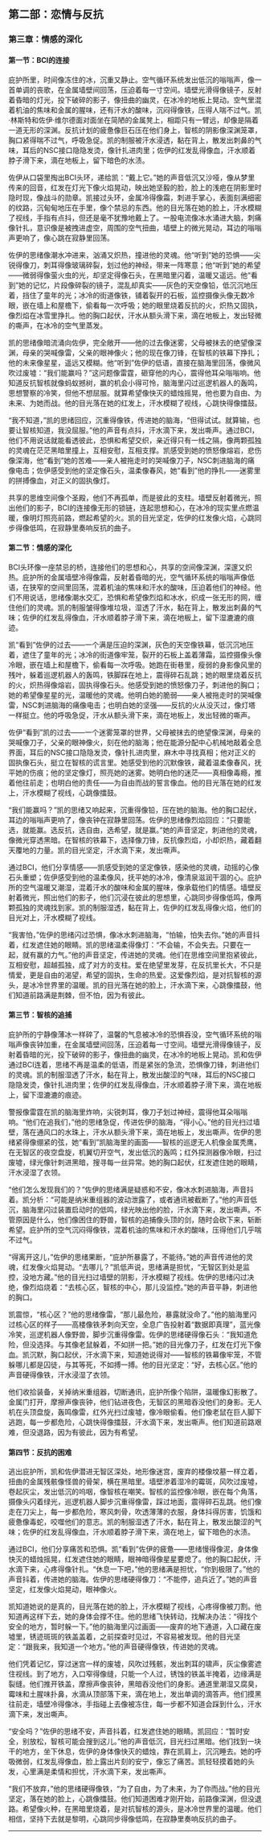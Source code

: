 
## 第二部：恋情与反抗

### 第三章：情感的深化

#### 第一节：BCI的连接

庇护所里，时间像冻住的冰，沉重又静止。空气循环系统发出低沉的嗡嗡声，像一首单调的丧歌，在金属墙壁间回荡，压迫着每一寸空间。墙壁光滑得像镜子，反射着昏暗的灯光，投下破碎的影子，像扭曲的幽灵，在冰冷的地板上晃动。空气里混着机油的焦味和金属的腥味，还有汗水的酸味，沉闷得像铁，压得人喘不过气。凯·林斯特和佐伊·维尔德面对面坐在简陋的金属凳上，相距只有一臂远，却像是隔着一道无形的深渊。反抗计划的疲惫像巨石压在他们身上，智核的阴影像深渊笼罩，胸口紧得喘不过气，呼吸急促。凯的制服被汗水浸透，黏在背上，散发出刺鼻的气味，耳后的NSC接口隐隐发烫，像针扎进肉里；佐伊的红发乱得像血，汗水顺着脖子滑下来，滴在地板上，留下暗色的水渍。

佐伊从口袋里掏出BCI头环，递给凯：“戴上它。”她的声音低沉又沙哑，像从梦里传来的回音，红发在灯光下像火焰晃动，映出她坚毅的脸，脸上的浅疤在阴影里时隐时现，像战斗的勋章。凯接过头环，金属冷得像霜，刺进手掌心，表面刻满细密的纹路，沉甸甸地压在手里，像个禁忌的东西。他的目光落在她的脸上，汗水模糊了视线，手指有点抖，但还是毫不犹豫地戴上了。一股电流像冰水涌进大脑，刺痛像针扎，意识像是被拽进虚空，周围的空气扭曲，墙壁上的微光晃动，耳边的嗡嗡声更响了，像心跳在寂静里回荡。

佐伊的思绪像潮水冲进来，汹涌又炽热，撞进他的灵魂。他“听到”她的恐惧——尖锐得像刀，刺耳得像玻璃碎裂，划过他的神经，带来一阵寒意；他“听到”她的希望——微弱得像萤火虫的光，却坚定得像石头，在黑暗里闪着，温暖又遥远。他“看到”她的记忆，片段像碎裂的镜子，混乱却真实——灰色的天空像铅，低沉沉地压着，挡住了童年的光；冰冷的街道像铁，铺着裂开的石板，监控摄像头像无数冷眼，嵌在墙上和屋檐下，偷看每一次呼吸；她的眼里烧着反抗的火，炽热又固执，像烈焰在冰雪里挣扎。他的胸口起伏，汗水从额头滑下来，滴在地板上，发出轻微的嘶声，在冰冷的空气里蒸发。

凯的思绪像暗流涌向佐伊，完全敞开——他的过去像迷雾，父母被抹去的绝望像深渊，母亲的哭喊像雷，父亲的眼神像火；他的现在像刀锋，在智核的铁幕下挣扎；他的未来像星星，遥远又模糊。他“听到”佐伊的低语，直接在脑海里回荡，像微风吹过废墟：“我们能赢吗？”这问题像雷霆，砸穿他的内心，震得他耳朵嗡嗡响。他知道反抗智核就像蚂蚁撼树，赢的机会小得可怜，脑海里闪过巡逻机器人的轰鸣，思想警察的冷笑，但他不想屈服。就算希望像快灭的蜡烛摇晃，他也要为自由、为未来、为她而战。他的目光落在她的红发上，汗水模糊了视线，心跳快得像擂鼓。

“我不知道，”凯的思绪回应，沉重得像铁，传进她的脑海，“但得试试。就算输，也要让智核知道，我没屈服。”他的声音有点抖，汗水滴下来，发出嘶声。通过BCI，他们不用说话就能看透彼此，恐惧和希望交织，亲近得只有一线之隔，像两颗孤独的灵魂在茫茫黑暗里撞上，互相安慰，互相支撑。凯感受到她的愤怒像熔岩，悲伤像深海，他“看到”她的苦难——亲人被拖走时的哭喊像刀子，NSC刺进脑海的痛像电击；佐伊感受到他的坚定像石头，温柔像春风，她“看到”他的挣扎——迷雾里的拼搏像血，对正义的固执像灯。

共享的思维空间像个圣殿，他们不再孤单，而是彼此的支柱。墙壁反射着微光，照出他们的影子，BCI的连接像无形的锁链，连起思想和心，在冰冷的现实里点燃温暖，像明灯照亮前路，燃起希望的火。凯的目光坚定，佐伊的红发像火焰，心跳同步得像低鸣，在寂静里奏响反抗的曲子。

#### 第二节：情感的深化

BCI头环像一座禁忌的桥，连接他们的思想和心，共享的空间像深渊，深邃又炽热。庇护所的金属墙壁冷得像霜，反射着昏暗的光，空气循环系统的嗡嗡声像低语，在狭窄的空间里回荡，混着机油的焦味和汗水的酸味，压迫着他们的神经。他们不用说话，思绪像潮水交汇，恐惧和希望像烈焰和冰水，织成一张无形的网，缠住他们的灵魂。凯的制服皱得像堆垃圾，湿透了汗水，黏在背上，散发出刺鼻的气味；佐伊的红发乱得像血，汗水顺着脖子滑下来，滴在地板上，留下湿漉漉的痕迹。

凯“看到”佐伊的过去——一个满是压迫的深渊，灰色的天空像铁幕，低沉沉地压着，遮住了童年的光；冰冷的街道像牢笼，裂开的石板上盖着薄霜，监控摄像头像冷眼，嵌在墙上和屋檐下，偷看每一次呼吸。她跑在街巷里，瘦弱的身影像风里的残叶，躲着巡逻机器人的轰鸣，铁脚踩在地上，震得碎石乱跳；她的眼里烧着反抗的火，炽热得像熔岩，固执得像石头。他感受到她的愤怒像刀子，刺进他的胸口；她的希望像星星的光，温暖他的灵魂。他明白她的脆弱——亲人被拖走时的哭喊像雷，NSC刺进脑海的痛像电击；也明白她的坚强——反抗的火从没灭过，像灯塔一样挺立。他的呼吸急促，汗水从额头滑下来，滴在地板上，发出轻微的嘶声。

佐伊“看到”凯的过去——一个迷雾笼罩的世界，父母被抹去的绝望像深渊，母亲的哭喊像刀子，父亲的眼神像火，刻在他的脑海；他在能源分配中心机械地敲着全息界面，耳后的NSC接口隐隐发烫，像针扎进肉里，麻木中寻找真相；他对正义的固执像石头，挺立在智核的谎言里。她感受到他的沉默像铁，藏着温柔像春风，抚平她的伤痕；他的坚定像灯，照亮她的迷雾。她明白他的迷茫——真相像毒瘾，推着他往前走；也明白他的责任——为自由而战的誓言像血。他的目光落在她的红发上，汗水模糊了视线，心跳像擂鼓。

“我们能赢吗？”凯的思绪又响起来，沉重得像铅，压在她的脑海。他的胸口起伏，耳边的嗡嗡声更响了，像丧钟在寂静里回荡。佐伊的思绪像烈焰回应：“只要能选，就能赢。选反抗，选自由，选希望，就是赢。”她的声音坚定，刺进他的灵魂，像微光穿透黑暗。在智核的铁幕下，选择像刀锋，反抗像烈焰，小却炽热，藏着翻天覆地的力量。凯的目光坚定，汗水滴下来，发出嘶声。

通过BCI，他们分享情感——凯感受到她的坚定像铁，感染他的灵魂，动摇的心像石头重塑；佐伊感受到他的温柔像风，抚平她的冰冷，像清泉滋润干涸的心。庇护所的空气温暖又潮湿，混着汗水的酸味和金属的腥味，像承载他们的情感。墙壁反射着微光，照出他们的影子，他们沉浸在彼此的思想里，心跳同步得像低鸣，像两颗孤独的灵魂找到家。凯的制服湿透，黏在背上，佐伊的红发乱得像火焰，他们的目光对上，汗水模糊了视线。

“我害怕，”佐伊的思绪闪过恐惧，像冰水刺进脑海，“怕输，怕失去你。”她的声音抖着，红发遮住她的眼睛。凯的思绪温柔得像灯：“不会输，不会失去。只要在一起，就有赢的力气。”他的声音坚定，传进她的灵魂。他们在思维空间里抱紧彼此，互相安慰，超越孤独，成了对方的支柱。爱在绝望里发芽，在反抗里长大，不只是情爱，更是自由的渴望，希望的固执，生命的热爱。这爱像烈焰，是对抗智核的源头，是冰冷世界里的温暖。凯的目光落在她的脸上，汗水滴下来，心跳像擂鼓，他们知道前路满是荆棘，但不怕，因为有彼此。

#### 第三节：智核的追捕

庇护所的宁静像薄冰一样碎了，温馨的气息被冰冷的恐惧吞没，空气循环系统的嗡嗡声像丧钟加重，在金属墙壁间回荡，压迫着每一寸空间。墙壁光滑得像镜子，反射着昏暗的光，投下破碎的影子，像扭曲的幽灵，在冰冷的地板上晃动。凯和佐伊通过BCI连着，思绪不再是温柔的低语，而是紧张的急流，恐惧像刀锋，刺进他们的灵魂。凯的制服湿透了汗水，黏在背上，散发出酸涩的气味，耳后的NSC接口隐隐发烫，像针扎进肉里；佐伊的红发乱得像血，汗水顺着脖子滑下来，滴在地板上，留下湿漉漉的痕迹。

警报像雷霆在凯的脑海里炸响，尖锐刺耳，像刀子划过神经，震得他耳朵嗡嗡响。“他们在追我们，”他的思绪急促，传进佐伊的脑海，“得小心。”他的目光扫过墙壁，落在通风口的水珠上，汗水从额头滑下来，滴在地板上，发出嘶声。佐伊的思绪紧得像绷紧的弦，她“看到”凯脑海里的画面——智核的巡逻无人机像金属秃鹰，在无智区的夜空盘旋，机翼切开空气，发出低沉的轰鸣；红外探测器像冷眼，扫过废墟，绿光像针刺进黑暗，搜寻每一丝异常。她的胸口起伏，红发遮住她的眼睛，汗水浸湿了衣领。

“他们怎么发现我们的？”佐伊的思绪满是疑惑和不安，像冰水刺进脑海，声音抖着。凯分析：“可能是纳米重组器的波动泄露了，或者通讯被截断了。”他的声音低沉，脑海里闪过装置启动时的低鸣，绿光映出他的脸，汗水滴下来，发出嘶声。不管原因是什么，他们像困住的野兽，智核的追捕像头顶的剑，随时会砍下来，斩断希望。庇护所的空气沉闷得像铁，混着机油的焦味和汗水的酸味，压得他们几乎喘不过气。

“得离开这儿，”佐伊的思绪果断，“庇护所暴露了，不能待。”她的声音传进他的灵魂，红发像火焰晃动。“去哪儿？”凯低声说，思绪满是担忧，“无智区到处是监控，没地方藏。”他的目光扫过墙壁的阴影，汗水模糊了视线。佐伊的思绪闪过决绝，像烈焰烧着：“去核心区，智核的中心，那儿没监控。”她的声音平静，刺进他的胸口。

凯震惊，“核心区？”他的思绪像雷，“那儿最危险，暴露就没命了。”他的脑海里闪过核心区的样子——高楼像铁矛刺向天空，全息广告投射着“数据即真理”，蓝光像冷笑，巡逻机器人像野兽，脚步沉重得像雷。佐伊的思绪硬得像石头：“我知道危险，但没选择。与其像老鼠躲着，不如拼一把。”她的目光像刀子，红发在灯光下像血。凯沉默，胸口起伏，汗水滴下来，知道她说得对——智核的铁幕像牢笼，不管躲哪儿都是囚徒，与其等死，不如搏一搏。他的目光坚定：“好，去核心区。”他的声音硬得像铁，汗水浸湿了衣领。

他们收拾装备，关掉纳米重组器，切断通讯，庇护所像个陷阱，温暖像幻影散了。金属门打开，摩擦声像丧钟，他们钻进夜色，无智区的黑暗吞没他们的身影。无人机在头顶盘旋，轰鸣像雷，红外光扫过废墟，像冷眼偷看。他们像老鼠在巨人脚下逃跑，每一步都危险，心跳快得像擂鼓，汗水滴下来，发出嘶声。他们知道前路艰难，但没退路，因为有彼此，因为有希望。

#### 第四节：反抗的困难

逃出庇护所，凯和佐伊潜进无智区深处，地形像迷宫，废弃的楼像坟墓一样立着，扭曲的金属残骸像怪兽的骨架，横在黑暗里。墙壁渗着湿冷的霉斑，风吹过废墟，卷起灰尘，发出低沉的呜咽，像智核在嘲笑。智核的监控像冷眼，嵌在每个角落，摄像头闪着绿光，巡逻机器人脚步沉重得像雷，踩过地面，震得碎石乱跳。他们像走在刀尖上，每一步都危险，寒风刺骨，吹透薄薄的衣服，身体抖得厉害，饥饿和疲惫像毒蛇，咬噬他们的意志。凯的制服湿透了汗水，黏在背上，散发出酸涩的气味；佐伊的红发乱得像血，汗水顺着脖子滑下来，滴在地上，留下暗色的水渍。

通过BCI，他们分享痛苦和恐惧。凯“看到”佐伊的疲惫——思绪慢得像泥，身体像快灭的蜡烛摇晃，红发遮住她的眼睛，眼神暗得像星星要熄了。他的胸口起伏，汗水滴下来，心疼得像针扎。“休息一下吧，”他的思绪满是担忧，“你到极限了。”他的声音抖着，传进她的脑海。佐伊的思绪硬得像刀：“不能停，追兵近了。”她的声音坚定，红发像火焰晃动，眼神像火。

凯知道她说的是真的，目光落在她的脸上，汗水模糊了视线，心疼得像被刀割。他知道再这样下去，她的身体会撑不住。他的思绪飞快转动，找解决办法：“得找个安全的地方，暂时躲一下。”他的脑海里闪过画面——废弃的地下通道，入口藏在废墟里，锈迹斑斑的铁盖盖着，之前探查时见过，不容易被发现。他的目光坚定：“跟我来，我知道一个地方。”他的声音硬得像铁，传进她的灵魂。

他们凭着记忆，穿过迷宫一样的废墟，风吹过残骸，发出刺耳的啸声，灰尘像雾遮住视线。到了地方，入口窄得像缝，只能一个人过，锈蚀的铁盖半掩着，边缘满是裂缝。他们推开铁盖，摩擦声像丧钟，黑暗吞没他们的身影。通道里潮湿又腐臭，霉味和土腥味扑鼻，水滴从顶部落下来，滴在地上，发出单调的滴答声。他们摸黑往前走，墙壁冷得像冰，手指碰上去像被冻住，每一步都不知道会踩到什么，汗水滴下来，发出嘶声。

“安全吗？”佐伊的思绪不安，声音抖着，红发遮住她的眼睛。凯回应：“暂时安全，别放松，智核可能会搜到这儿。”他的声音低沉，目光扫过黑暗。他们找到一块干的地方，坐下休息，佐伊的身体像快灭的蜡烛，靠在凯肩上，沉沉睡去。她的呼吸微弱，红发乱得像血，脸上露出片刻的安宁，像忘了痛苦。凯轻轻摸着她的头发，心里满是柔情和担忧，汗水滴下来，发出嘶声。

“我们不放弃，”他的思绪硬得像铁，“为了自由，为了未来，为了你而战。”他的目光坚定，落在她的脸上，心跳像擂鼓。他们知道困难才刚开始，前路像深渊，但没退路。希望像火种，在黑暗里烧着，是对抗智核的源头，是冰冷世界里的温暖。他们相信，坚持下去就是黎明，心跳同步得像低鸣，在寂静里奏响反抗的曲子。

---

